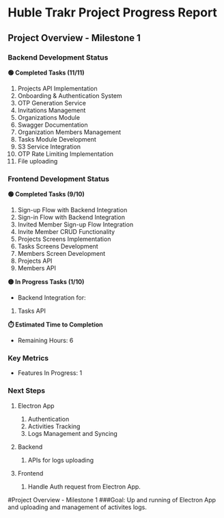 # Huble Trakr Project Progress Report
## Project Overview - Milestone 1

### Backend Development Status
**🟢 Completed Tasks (11/11)**
1. Projects API Implementation
2. Onboarding & Authentication System
3. OTP Generation Service
4. Invitations Management
5. Organizations Module
6. Swagger Documentation
7. Organization Members Management
8. Tasks Module Development
9. S3 Service Integration
10. OTP Rate Limiting Implementation
11. File uploading

### Frontend Development Status
**🟢 Completed Tasks (9/10)**
1. Sign-up Flow with Backend Integration
2. Sign-in Flow with Backend Integration
3. Invited Member Sign-up Flow Integration
4. Invite Member CRUD Functionality
5. Projects Screens Implementation
6. Tasks Screens Development
7. Members Screen Development
8. Projects API
9. Members API

**🟡 In Progress Tasks (1/10)**
* Backend Integration for:
1. Tasks API 

**⏱️ Estimated Time to Completion**
* Remaining Hours: 6

### Key Metrics
* Features In Progress: 1

### Next Steps
1. Electron App
    1. Authentication
    2. Activities Tracking
    3. Logs Management and Syncing

2. Backend
    1. APIs for logs uploading

3. Frontend
    1. Handle Auth request from Electron App.


#Project Overview - Milestone 1
###Goal: Up and running of Electron App and uploading and management of activites logs.
